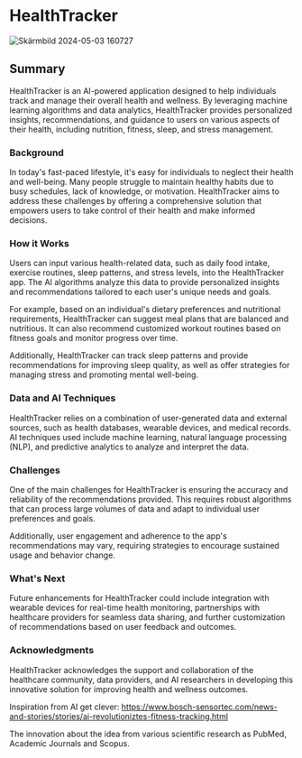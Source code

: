 # HealthTracker

![Skärmbild 2024-05-03 160727](https://github.com/kamkl708/my-new-project/assets/168839899/0db1ee46-fd57-4d6a-aeca-ef0508b25093)

## Summary
HealthTracker is an AI-powered application designed to help individuals track and manage their overall health and wellness. By leveraging machine learning algorithms and data analytics, HealthTracker provides personalized insights, recommendations, and guidance to users on various aspects of their health, including nutrition, fitness, sleep, and stress management.


### Background
In today's fast-paced lifestyle, it's easy for individuals to neglect their health and well-being. Many people struggle to maintain healthy habits due to busy schedules, lack of knowledge, or motivation. HealthTracker aims to address these challenges by offering a comprehensive solution that empowers users to take control of their health and make informed decisions.


### How it Works
Users can input various health-related data, such as daily food intake, exercise routines, sleep patterns, and stress levels, into the HealthTracker app. The AI algorithms analyze this data to provide personalized insights and recommendations tailored to each user's unique needs and goals.

For example, based on an individual's dietary preferences and nutritional requirements, HealthTracker can suggest meal plans that are balanced and nutritious. It can also recommend customized workout routines based on fitness goals and monitor progress over time.

Additionally, HealthTracker can track sleep patterns and provide recommendations for improving sleep quality, as well as offer strategies for managing stress and promoting mental well-being.

### Data and AI Techniques
HealthTracker relies on a combination of user-generated data and external sources, such as health databases, wearable devices, and medical records. AI techniques used include machine learning, natural language processing (NLP), and predictive analytics to analyze and interpret the data.


### Challenges
One of the main challenges for HealthTracker is ensuring the accuracy and reliability of the recommendations provided. This requires robust algorithms that can process large volumes of data and adapt to individual user preferences and goals.

Additionally, user engagement and adherence to the app's recommendations may vary, requiring strategies to encourage sustained usage and behavior change.

### What's Next
Future enhancements for HealthTracker could include integration with wearable devices for real-time health monitoring, partnerships with healthcare providers for seamless data sharing, and further customization of recommendations based on user feedback and outcomes.


### Acknowledgments
HealthTracker acknowledges the support and collaboration of the healthcare community, data providers, and AI researchers in developing this innovative solution for improving health and wellness outcomes.
      
Inspiration from AI get clever: https://www.bosch-sensortec.com/news-and-stories/stories/ai-revolutioniztes-fitness-tracking.html 

The innovation about the idea from various scientific research as PubMed, Academic Journals and Scopus.
